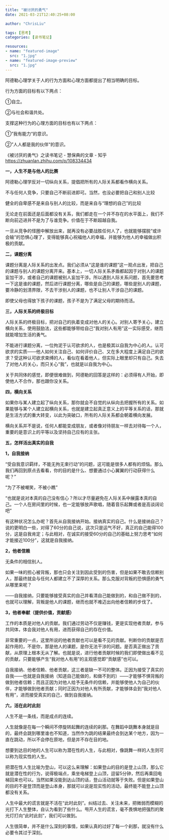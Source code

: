 ```yaml
---
title: "被讨厌的勇气"
date: 2021-03-21T12:40:25+08:00

author: "ChrisLiu"

tags: [思考]
categories: [读书笔记]

resources:
- name: "featured-image"
  src: "1.jpg"
- name: "featured-image-preview"
  src: "1.jpg"
---
```


<!--more-->

阿德勒心理学关于人的行为方面和心理方面都提出了相当明确的目标。

 行为方面的目标有以下两点：

①自立。

②与社会和谐共处。

 支撑这种行为的心理方面的目标也有以下两点：

①”我有能力“的意识。

②”人人都是我的伙伴“的意识。



《被讨厌的勇气》之读书笔记 - 慧保典的文章 - 知乎 https://zhuanlan.zhihu.com/p/108334434



**一，人生不是与他人的比赛**

阿德勒心理学反对一切纵向关系，提倡把所有的人际关系都看作横向关系。

不与任何人竞争，只要自己不断前进即可。当然，也没必要把自己和别人比较

健全的自卑感不是来自与别人的比较，而是来自与“理想的自己”的比较

无论走在前面还是后面都没有关系，我们都走在一个并不存在的水平面上，我们不断向前迈进并不是为了与谁竞争。价值在于不断超越自我。

一旦从竞争的怪圈中解放出来，就再没有必要战胜任何人了，也就能够摆脱“或许会输”的恐惧心理了，变得能够真心祝福他人的幸福，并能够为他人的幸福做出积极的贡献。



**二，课题分离**

课题分离是人际关系的出发点。我们必须从“这是谁的课题”这一观点出发，把自己的课题与别人的课题分离开来。基本上，一切人际关系矛盾都起因于对别人的课题妄加干涉，或者自己的课题被别人妄加干涉。所以遇到人际关系问题，首先要思考一下这是谁的课题，然后进行课题分离，哪些是自己的课题，哪些是别人的课题，要冷静的划清界限，不去干涉别人的课题，也不让别人干涉自己的课题。

即使父母也得放下孩子的课题，孩子不是为了满足父母的期待而活。



**三，人际关系的终极目标**

人际关系的终极目标，把对自己的执着变成对他人的关心。对别人寄予关心，建立横向关系，使用鼓励法，这些都能够带给自己“我对别人有用”这一实际感受，继而就能增加生活的勇气。

不能进行课题分离，一位拘泥于认可欲求的人，也是极其以自我为中心的人。认可欲求的实质——他人如何关注自己、如何评价自己、又在多大程度上满足自己的欲求？受这种认可欲求束缚的人，看似在看着他人，但实际上眼里却只有自己。失去了对他人的关心，而只关心“我”，也就是以自我为中心。

关于共同体的感觉，即便很难做到，阿德勒的回答是这样的：必须得有人开始，即使他人不合作，那也跟你没关系。



**四，横向关系**

如果你与某人建立起了纵向关系，那你就会不自觉的从纵向去把握所有的关系。如果能够与某个人建立起横向关系，也就是建立起真正意义上的平等关系的话，那就是生活方式的重大转变，以此为突破口，所有的人际关系都会朝着横向发展。

横向关系并不是说，任何人都能变成朋友，或者像对待朋友一样去对待每一个人，重要的是意识上的平等以及坚持自己应有的主张。



**五，怎样活出真实的自我**

**1，自我接纳**

“受自我意识羁绊，不能无拘无束行动”的问题，这可能是很多人都有的烦恼。那么我们再回到原点去看看，你的目的是什么、想要通过小心翼翼的行动获得什么呢？”

“为了不被嘲笑，不被小瞧”

“也就是说对本真的自己没有信心？所以才尽量避免在人际关系中展露本真的自己。一个人在房间里的时候，也一定能够放声歌唱，随着音乐起舞或者是高谈阔论吧”

有这种状况怎么办呢？首先从自我接纳开始。接纳真实的自己。什么是接纳自己？说的更明白一些，对得了60分的自己说，这次只是运气不好，真正的自己能得100分，这是自我肯定；与此相对，在诚实的接受60分的自己的基础上努力思考“如何才能接近100分”，这就是自我接纳。



**2，他者信赖**

无条件的相信别人。

如果一味的担心被背叛，那也只会关注到因此受到的伤害，但是如果不敢去信赖别人，那最终就会与任何人都建立不了深厚的关系。那么克服对背叛的恐惧感的勇气从哪里来呢？

——自我接纳，只要能够接受真实的自己并看清自己能做到的，和自己做不到的，也就可以理解，背叛是他人的课题，继而也就不难迈出向他者信赖的步伐了。



**3，他者奉献（提供价值，贡献感）**

工作的本质是对他人的贡献。我们通过劳动不仅是赚钱，更是实现他者贡献，参与共同体，体会我对他人有用，进而获得自己的存在价值。

非常重要的一点，这里所说的他者贡献也可以是看不见的贡献。判断你的贡献是否起作用的，不是你，那是他人的课题，是你无法干涉的问题。是否真正做出了贡献，从原理上根本无从了解。也就是说，进行他者贡献时候的我们即使做出看不见的贡献，只要能够产生“我对他人有用”的主观感觉即“贡献感”也可以。

自我接纳、他者信赖、他者贡献，这三者是缺一不可的整体。正因为接受了真实的自我——也就是自我接纳（知道自己能做的，和做不到的）——才能够不惧背叛的做到他者信赖；而且正因为对他人给予无条件的信赖，并能够使他人为自己的伙伴，才能够做到他者贡献；同时正因为对他人有所贡献，才能够体会到“我对他人有用”，进而接受真实的自己，做到自我接纳。



**六，活在此时此刻**

人生不是一条线，而是成点的连续。

人生就像是在每一个瞬间不停旋转起舞的连续的刹那。在舞蹈中跳舞本身就是目的，最终会跳到哪里谁也不知道，当然作为跳的结果最终会到达某个地方，因为一直在跳动，所以不会停在原地，但是并不存在目的地。

想要到达目的地的人生可以称为潜在性的人生，与此相对，像跳舞一样的人生则可以称为现实性的人生。

把潜在性人生比喻为登山，可以这么来理解：如果登山的目的是登上山顶，那么它就是潜在性的行为，说得极端点，乘坐电梯登上山顶，逗留5分钟，然后再乘回电梯回来也可以。当然如果没能到达山顶的话，登山活动就等于失败。但是如果登山的目的不是登顶而是登山本身，那就可以说是现实性的活动，最终能不能登上山顶都没有关系。

人生中最大的谎言就是不活在“此时此刻”。纠结过去、关注未来，把微弱而模糊的光打下人生整体，自认为看到了些什么。甩开人生的谎言，毫不畏惧地把强烈的聚光灯打向“此时此刻”，我们可以做到。

人生很简单，并不是什么深刻的事情，如果认真的过好了每一个刹那，就没有什么必要令其过于深刻。